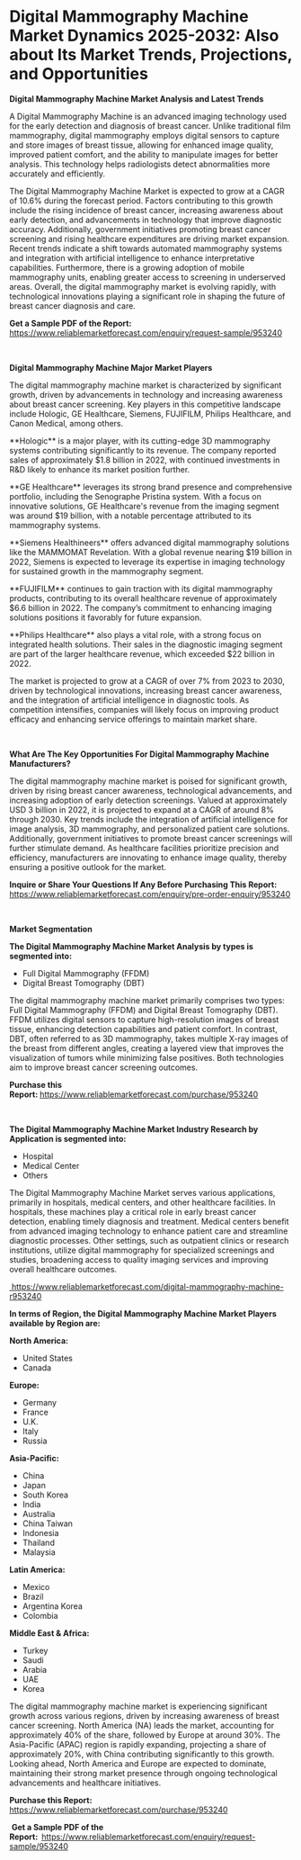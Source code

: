 <p><h1>Digital Mammography Machine Market Dynamics 2025-2032: Also about Its Market Trends, Projections, and Opportunities</h1></p><p><strong>Digital Mammography Machine Market Analysis and Latest Trends</strong></p>
<p><p>A Digital Mammography Machine is an advanced imaging technology used for the early detection and diagnosis of breast cancer. Unlike traditional film mammography, digital mammography employs digital sensors to capture and store images of breast tissue, allowing for enhanced image quality, improved patient comfort, and the ability to manipulate images for better analysis. This technology helps radiologists detect abnormalities more accurately and efficiently.</p><p>The Digital Mammography Machine Market is expected to grow at a CAGR of 10.6% during the forecast period. Factors contributing to this growth include the rising incidence of breast cancer, increasing awareness about early detection, and advancements in technology that improve diagnostic accuracy. Additionally, government initiatives promoting breast cancer screening and rising healthcare expenditures are driving market expansion. Recent trends indicate a shift towards automated mammography systems and integration with artificial intelligence to enhance interpretative capabilities. Furthermore, there is a growing adoption of mobile mammography units, enabling greater access to screening in underserved areas. Overall, the digital mammography market is evolving rapidly, with technological innovations playing a significant role in shaping the future of breast cancer diagnosis and care.</p></p>
<p><strong>Get a Sample PDF of the Report:&nbsp;</strong> <a href="https://www.reliablemarketforecast.com/enquiry/request-sample/953240?utm_campaign=2528&utm_medium=2&utm_source=Github&utm_content=ia&utm_term=13042025&utm_id=digital-mammography-machine">https://www.reliablemarketforecast.com/enquiry/request-sample/953240</a></p>
<p>&nbsp;</p>
<p><strong>Digital Mammography Machine Major Market Players</strong></p>
<p><p>The digital mammography machine market is characterized by significant growth, driven by advancements in technology and increasing awareness about breast cancer screening. Key players in this competitive landscape include Hologic, GE Healthcare, Siemens, FUJIFILM, Philips Healthcare, and Canon Medical, among others.</p><p>**Hologic** is a major player, with its cutting-edge 3D mammography systems contributing significantly to its revenue. The company reported sales of approximately $1.8 billion in 2022, with continued investments in R&D likely to enhance its market position further.</p><p>**GE Healthcare** leverages its strong brand presence and comprehensive portfolio, including the Senographe Pristina system. With a focus on innovative solutions, GE Healthcare's revenue from the imaging segment was around $19 billion, with a notable percentage attributed to its mammography systems.</p><p>**Siemens Healthineers** offers advanced digital mammography solutions like the MAMMOMAT Revelation. With a global revenue nearing $19 billion in 2022, Siemens is expected to leverage its expertise in imaging technology for sustained growth in the mammography segment.</p><p>**FUJIFILM** continues to gain traction with its digital mammography products, contributing to its overall healthcare revenue of approximately $6.6 billion in 2022. The company’s commitment to enhancing imaging solutions positions it favorably for future expansion.</p><p>**Philips Healthcare** also plays a vital role, with a strong focus on integrated health solutions. Their sales in the diagnostic imaging segment are part of the larger healthcare revenue, which exceeded $22 billion in 2022.</p><p>The market is projected to grow at a CAGR of over 7% from 2023 to 2030, driven by technological innovations, increasing breast cancer awareness, and the integration of artificial intelligence in diagnostic tools. As competition intensifies, companies will likely focus on improving product efficacy and enhancing service offerings to maintain market share.</p></p>
<p>&nbsp;</p>
<p><strong>What Are The Key Opportunities For Digital Mammography Machine Manufacturers?</strong></p>
<p><p>The digital mammography machine market is poised for significant growth, driven by rising breast cancer awareness, technological advancements, and increasing adoption of early detection screenings. Valued at approximately USD 3 billion in 2022, it is projected to expand at a CAGR of around 8% through 2030. Key trends include the integration of artificial intelligence for image analysis, 3D mammography, and personalized patient care solutions. Additionally, government initiatives to promote breast cancer screenings will further stimulate demand. As healthcare facilities prioritize precision and efficiency, manufacturers are innovating to enhance image quality, thereby ensuring a positive outlook for the market.</p></p>
<p><strong>Inquire or Share Your Questions If Any Before Purchasing This Report:</strong> <a href="https://www.reliablemarketforecast.com/enquiry/pre-order-enquiry/953240?utm_campaign=2528&utm_medium=2&utm_source=Github&utm_content=ia&utm_term=13042025&utm_id=digital-mammography-machine">https://www.reliablemarketforecast.com/enquiry/pre-order-enquiry/953240</a></p>
<p>&nbsp;</p>
<p><strong>Market Segmentation</strong></p>
<p><strong>The Digital Mammography Machine Market Analysis by types is segmented into:</strong></p>
<p><ul><li>Full Digital Mammography (FFDM)</li><li>Digital Breast Tomography (DBT)</li></ul></p>
<p><p>The digital mammography machine market primarily comprises two types: Full Digital Mammography (FFDM) and Digital Breast Tomography (DBT). FFDM utilizes digital sensors to capture high-resolution images of breast tissue, enhancing detection capabilities and patient comfort. In contrast, DBT, often referred to as 3D mammography, takes multiple X-ray images of the breast from different angles, creating a layered view that improves the visualization of tumors while minimizing false positives. Both technologies aim to improve breast cancer screening outcomes.</p></p>
<p><strong>Purchase this Report:&nbsp;</strong><a href="https://www.reliablemarketforecast.com/purchase/953240?utm_campaign=2528&utm_medium=2&utm_source=Github&utm_content=ia&utm_term=13042025&utm_id=digital-mammography-machine">https://www.reliablemarketforecast.com/purchase/953240</a></p>
<p>&nbsp;</p>
<p><strong>The Digital Mammography Machine Market Industry Research by Application is segmented into:</strong></p>
<p><ul><li>Hospital</li><li>Medical Center</li><li>Others</li></ul></p>
<p><p>The Digital Mammography Machine Market serves various applications, primarily in hospitals, medical centers, and other healthcare facilities. In hospitals, these machines play a critical role in early breast cancer detection, enabling timely diagnosis and treatment. Medical centers benefit from advanced imaging technology to enhance patient care and streamline diagnostic processes. Other settings, such as outpatient clinics or research institutions, utilize digital mammography for specialized screenings and studies, broadening access to quality imaging services and improving overall healthcare outcomes.</p></p>
<p><a href="https://www.reliablemarketforecast.com/digital-mammography-machine-r953240?utm_campaign=2528&utm_medium=2&utm_source=Github&utm_content=ia&utm_term=13042025&utm_id=digital-mammography-machine">&nbsp;https://www.reliablemarketforecast.com/digital-mammography-machine-r953240</a></p>
<p><strong>In terms of Region, the Digital Mammography Machine Market Players available by Region are:</strong></p>
<p>
    <p> <strong> North America: </strong>
        <ul>
            <li>United States</li>
            <li>Canada</li>
        </ul>
        </p> 
    <p> <strong> Europe: </strong>
        <ul>
            <li>Germany</li>
            <li>France</li>
            <li>U.K.</li>
            <li>Italy</li>
            <li>Russia</li>
        </ul>
        </p> 
    <p> <strong> Asia-Pacific: </strong>
        <ul>
            <li>China</li>
            <li>Japan</li>
            <li>South Korea</li>
            <li>India</li>
            <li>Australia</li>
            <li>China Taiwan</li>
            <li>Indonesia</li>
            <li>Thailand</li>
            <li>Malaysia</li>
        </ul>
        </p> 
    <p> <strong> Latin America: </strong>
        <ul>
            <li>Mexico</li>
            <li>Brazil</li>
            <li>Argentina Korea</li>
            <li>Colombia</li>
        </ul>
        </p> 
    <p> <strong> Middle East & Africa: </strong>
        <ul>
            <li>Turkey</li>
            <li>Saudi</li>
            <li>Arabia</li>
            <li>UAE</li>
            <li>Korea</li>
        </ul>
    </p>
    </p>
<p><p>The digital mammography machine market is experiencing significant growth across various regions, driven by increasing awareness of breast cancer screening. North America (NA) leads the market, accounting for approximately 40% of the share, followed by Europe at around 30%. The Asia-Pacific (APAC) region is rapidly expanding, projecting a share of approximately 20%, with China contributing significantly to this growth. Looking ahead, North America and Europe are expected to dominate, maintaining their strong market presence through ongoing technological advancements and healthcare initiatives.</p></p>
<p><strong>Purchase this Report: </strong><a href="https://www.reliablemarketforecast.com/purchase/953240?utm_campaign=2528&utm_medium=2&utm_source=Github&utm_content=ia&utm_term=13042025&utm_id=digital-mammography-machine">https://www.reliablemarketforecast.com/purchase/953240</a></p>
<p>&nbsp;<strong>Get a Sample PDF of the Report:&nbsp;&nbsp;</strong><a href="https://www.reliablemarketforecast.com/enquiry/request-sample/953240?utm_campaign=2528&utm_medium=2&utm_source=Github&utm_content=ia&utm_term=13042025&utm_id=digital-mammography-machine">https://www.reliablemarketforecast.com/enquiry/request-sample/953240</a></p>
<p><strong></strong></p>
<p><p></p><p></p><p></p></p>